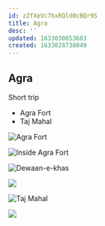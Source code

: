 ```yaml
---
id: zZfXeVc7hxRQld0cBQr9S
title: Agra
desc: ''
updated: 1633030853683
created: 1633028738049
---
```


## Agra


Short trip
- Agra Fort
- Taj Mahal

![Agra Fort](/assets/images/2021-10-01-00-37-50.png)

![Inside Agra Fort](/assets/images/2021-10-01-00-38-28.png)

![Dewaan-e-khas](/assets/images/2021-10-01-00-38-55.png)


![](/assets/images/2021-10-01-00-40-33.png)

![Taj Mahal](/assets/images/2021-10-01-01-10-38.png)

![](/assets/images/2021-10-01-00-36-37.png)